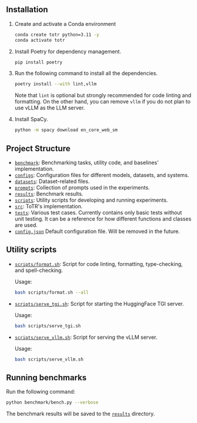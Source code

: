 ## Installation

1. Create and activate a Conda environment
   ```sh
   conda create totr python=3.11 -y
   conda activate totr
   ```
2. Install Poetry for dependency management.

   ```sh
   pip install poetry
   ```

3. Run the following command to install all the dependencies.

   ```sh
   poetry install --with lint,vllm
   ```

   Note that `lint` is optional but strongly recommended for code linting and formatting. On the other hand, you can remove `vllm` if you do not plan to use vLLM as the LLM server.

4. Install SpaCy.
   ```sh
   python -m spacy download en_core_web_sm
   ```

## Project Structure

- [`benchmark`](benchmark): Benchmarking tasks, utility code, and baselines' implementation.
- [`configs`](configs): Configuration files for different models, datasets, and systems.
- [`datasets`](datasets): Dataset-related files.
- [`prompts`](prompts): Collection of prompts used in the experiments.
- [`results`](results): Benchmark results.
- [`scripts`](scripts): Utility scripts for developing and running experiments.
- [`src`](src): ToTR's implementation.
- [`tests`](tests): Various test cases. Currently contains only basic tests without unit testing. It can be a reference for how different functions and classes are used.
- [`config.json`](config.json) Default configuration file. Will be removed in the future.

## Utility scripts

- [`scripts/format.sh`](scripts/format.sh): Script for code linting, formatting, type-checking, and spell-checking.

  Usage:

  ```sh
  bash scripts/format.sh --all
  ```

- [`scripts/serve_tgi.sh`](scripts/serve_tgi.sh): Script for starting the HuggingFace TGI server.

  Usage:

  ```sh
  bash scripts/serve_tgi.sh
  ```

- [`scripts/serve_vllm.sh`](scripts/serve_vllm.sh): Script for serving the vLLM server.

  Usage:

  ```sh
  bash scripts/serve_vllm.sh
  ```

## Running benchmarks

Run the following command:

```sh
python benchmark/bench.py --verbose
```

The benchmark results will be saved to the [`results`](results) directory.
